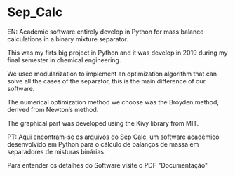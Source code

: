 # Sep_Calc
EN:
Academic software entirely develop in Python for mass balance calculations in a binary mixture separator.

This was my firts big project in Python and it was develop in 2019 during my final semester in chemical engineering.

We used modularization to implement an optimization algorithm that can solve all the cases of the separator, this is the main difference of our software. 

The numerical optimization method we choose was the Broyden method, derived from Newton’s method. 

The graphical part was developed using the Kivy library from MIT.  

PT:
Aqui encontram-se os arquivos do Sep Calc, um software acadêmico desenvolvido em Python para o cálculo de balanços de massa em separadores de misturas binárias.

Para entender os detalhes do Software visite o PDF "Documentação"
